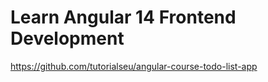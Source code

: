 # Learn Angular 14 Frontend Development


https://github.com/tutorialseu/angular-course-todo-list-app